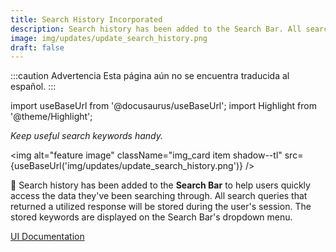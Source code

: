 ```yaml
---
title: Search History Incorporated
description: Search history has been added to the Search Bar. All search queries that returned a utilized response will be stored during the user's session. The stored keywords are displayed on the Search Bar's dropdown menu.
image: img/updates/update_search_history.png
draft: false
---
```


:::caution Advertencia
Esta página aún no se encuentra traducida al español.
:::

import useBaseUrl from '@docusaurus/useBaseUrl'; 
import Highlight from '@theme/Highlight';

<div className="align-center">
<div className="card">
<div className="card__header">

<span className="hero__subtitle"><em>

Keep useful search keywords handy.

</em></span>

</div>
<div className="card__image">

<img alt="feature image" className="img_card item shadow--tl" src={useBaseUrl('img/updates/update_search_history.png')} />
<br/>

</div>
<div className="card__body">

🔎 Search history has been added to the **Search Bar** to help users quickly access the data they've been searching through. All search queries that returned a utilized response will be stored during the user's session. The stored keywords are displayed on the Search Bar's dropdown menu.

</div>
<div className="card__footer text-center align-padding-center">

<a className="button button--info button--block" href="/docs/documentation/client/client_search#history">UI Documentation</a>
<br/>

</div>
</div>
</div>

